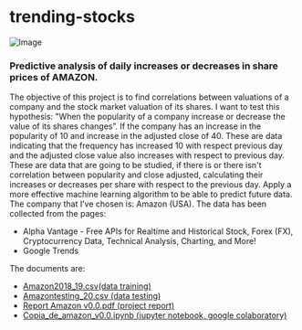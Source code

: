 # trending-stocks
![Image](https://github.com/nazaretserrano/trending-stocks/blob/master/tending.png)

### Predictive analysis of daily increases or decreases in share prices of AMAZON.

The objective of this project is to find correlations between valuations of a company and the stock market valuation of its shares. I want to test this hypothesis: "When the popularity of a company increase or decrease  the value of its shares changes”.
If the company has an increase in the popularity of 10 and increase in the adjusted close of 40. These  are  data indicating that the frequency has increased 10 with respect previous day and the adjusted close value also increases with respect to previous day. These are data that are going to be studied, if there is or there isn't correlation between popularity and close adjusted, calculating their increases or decreases per share with respect to the previous day. Apply a more effective machine learning algorithm to be able to predict future data.     
The company that I’ve chosen is: Amazon (USA). The data has been collected from the pages:
- Alpha Vantage - Free APIs for Realtime and Historical Stock, Forex (FX), Cryptocurrency Data, Technical Analysis, Charting, and More!
- Google Trends

The documents are:
- [Amazon2018_19.csv(data training)](https://github.com/nazaretserrano/trending-stocks/Amazon2018_19.csv)
- [Amazontesting_20.csv (data testing)](https://github.com/nazaretserrano/trending-stocks/Amazontesting_20.csv) 
- [Report Amazon v0.0.pdf (project report)](https://github.com/nazaretserrano/trending-stocks/Report%20Amazon%20v%200.0.pdf)
- [Copia_de_amazon_v0.0.ipynb (jupyter notebook, google colaboratory)](https://github.com/nazaretserrano/trending-stocks/Copia_de_amazon_v0.0.ipynb) 
